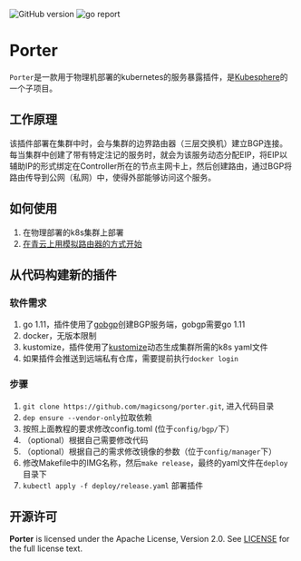 ![GitHub version](https://img.shields.io/badge/version-v0.0.1-brightgreen.svg?logo=appveyor&longCache=true&style=flat)
![go report](https://goreportcard.com/badge/github.com/magicsong/porter)

# Porter

`Porter`是一款用于物理机部署的kubernetes的服务暴露插件，是[Kubesphere](https://kubesphere.io/)的一个子项目。

## 工作原理

该插件部署在集群中时，会与集群的边界路由器（三层交换机）建立BGP连接。每当集群中创建了带有特定注记的服务时，就会为该服务动态分配EIP，将EIP以辅助IP的形式绑定在Controller所在的节点主网卡上，然后创建路由，通过BGP将路由传导到公网（私网）中，使得外部能够访问这个服务。

## 如何使用

1. 在物理部署的k8s集群上部署
2. [在青云上用模拟路由器的方式开始](https://github.com/magicsong/porter/blob/master/doc/simulate_with_bird.md)

## 从代码构建新的插件

### 软件需求
1. go 1.11，插件使用了[gobgp](https://github.com/osrg/gobgp)创建BGP服务端，gobgp需要go 1.11
2. docker，无版本限制
3. kustomize，插件使用了[kustomize](https://github.com/kubernetes-sigs/kustomize/blob/master/docs/INSTALL.md)动态生成集群所需的k8s yaml文件
4. 如果插件会推送到远端私有仓库，需要提前执行`docker login`

### 步骤
1. `git clone https://github.com/magicsong/porter.git`, 进入代码目录 
2. `dep ensure --vendor-only`拉取依赖
3. 按照上面教程的要求修改config.toml (位于`config/bgp/`下） 
4. （optional）根据自己需要修改代码
5. （optional）根据自己的需求修改镜像的参数（位于`config/manager`下）
6. 修改Makefile中的IMG名称，然后`make release`，最终的yaml文件在`deploy`目录下
7. `kubectl apply -f deploy/release.yaml` 部署插件

## 开源许可

**Porter** is licensed under the Apache License, Version 2.0. See
[LICENSE](https://github.com/magicsong/porter/blob/master/LICENSE) for the full
license text.